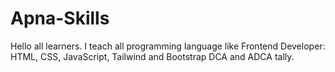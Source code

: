 # Apna-Skills
Hello all learners. I teach all programming language like Frontend Developer: HTML, CSS, JavaScript, Tailwind and Bootstrap DCA and ADCA tally.
